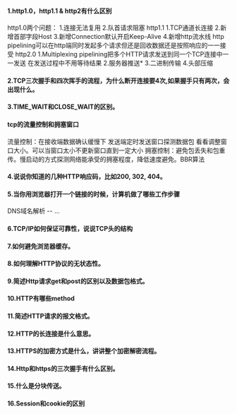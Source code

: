 #### 1.http1.0，http1.1 & http2有什么区别
http1.0两个问题：
    1.连接无法复用 
    2.队首请求阻塞
http1.1 
    1.TCP通道长连接 
    2.新增首部字段Host 
    3.新增Connection默认开启Keep-Alive 
    4.新增http流水线 http pipelining可以在http端同时发起多个请求但还是回收数据还是按照响应的一一接受
http2.0
    1.Multiplexing pipelining把多个HTTP请求发送到同一个TCP连接中一一发送 在发送过程中不用等待结果
    2.服务器推送* 
    3.二进制传输
    4.头部压缩


#### 2.TCP三次握手和四次挥手的流程，为什么断开连接要4次,如果握手只有两次，会出现什么。


#### 3.TIME_WAIT和CLOSE_WAIT的区别。


#### tcp的流量控制和拥塞窗口
流量控制：在接收端数据确认缓慢下 发送端定时发送窗口探测数据包 看看调整窗口大小。可以当窗口太小不更新窗口直到一定大小
拥塞控制：避免包丢失和包重传。慢启动的方式探测网络能承受的拥塞程度，降低速度避免。BBR算法

#### 4.说说你知道的几种HTTP响应码，比如200, 302, 404。


#### 5.当你用浏览器打开一个链接的时候，计算机做了哪些工作步骤
DNS域名解析 -- ...


#### 6.TCP/IP如何保证可靠性，说说TCP头的结构



#### 7.如何避免浏览器缓存。

#### 8.如何理解HTTP协议的无状态性。

#### 9.简述Http请求get和post的区别以及数据包格式。

#### 10.HTTP有哪些method

#### 11.简述HTTP请求的报文格式。

#### 12.HTTP的长连接是什么意思。

#### 13.HTTPS的加密方式是什么，讲讲整个加密解密流程。

#### 14.Http和https的三次握手有什么区别。

#### 15.什么是分块传送。

#### 16.Session和cookie的区别

